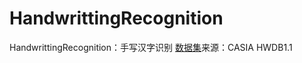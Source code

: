 # HandwrittingRecognition
HandwrittingRecognition：手写汉字识别
[数据集](https://www.kaggle.com/datasets/stonesix/hwdb1-1)来源：CASIA HWDB1.1
